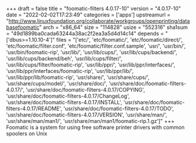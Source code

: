 +++
draft = false
title = "foomatic-filters 4.0.17-10"
version = "4.0.17-10"
date = "2022-02-02T17:23:49"
categories = ['apps']
upstreamurl = "http://www.linuxfoundation.org/collaborate/workgroups/openprinting/databasefoomatic"
arch = "x86_64"
size = "114828"
usize = "552316"
sha1sum = "49d1899ba0cada63244a38ac2f2ea3a5d4d14c14"
depends = "['dbus>=1.10.10-4']"
files = "['etc/', 'etc/foomatic/', 'etc/foomatic/direct/', 'etc/foomatic/filter.conf', 'etc/foomatic/filter.conf.sample', 'usr/', 'usr/bin/', 'usr/bin/foomatic-rip', 'usr/lib/', 'usr/lib/cups/', 'usr/lib/cups/backend/', 'usr/lib/cups/backend/beh', 'usr/lib/cups/filter/', 'usr/lib/cups/filter/foomatic-rip', 'usr/lib/ppr/', 'usr/lib/ppr/interfaces/', 'usr/lib/ppr/interfaces/foomatic-rip', 'usr/lib/ppr/lib/', 'usr/lib/ppr/lib/foomatic-rip', 'usr/share/', 'usr/share/cups/', 'usr/share/cups/model/', 'usr/share/doc/', 'usr/share/doc/foomatic-filters-4.0.17/', 'usr/share/doc/foomatic-filters-4.0.17/COPYING', 'usr/share/doc/foomatic-filters-4.0.17/ChangeLog', 'usr/share/doc/foomatic-filters-4.0.17/INSTALL', 'usr/share/doc/foomatic-filters-4.0.17/README', 'usr/share/doc/foomatic-filters-4.0.17/TODO', 'usr/share/doc/foomatic-filters-4.0.17/VERSION', 'usr/share/man/', 'usr/share/man/man1/', 'usr/share/man/man1/foomatic-rip.1.gz']"
+++
Foomatic is a system for using free software printer drivers with common spoolers on Unix